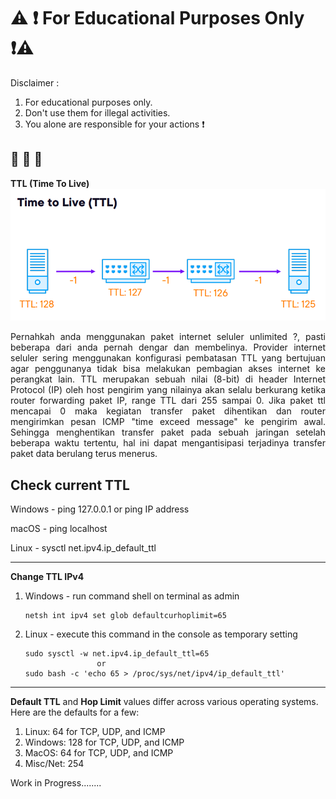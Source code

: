 # :warning: :exclamation: **For Educational Purposes Only** :exclamation::warning:

Disclaimer :
1. For educational purposes only.
2. Don't use them for illegal activities.
3. You alone are responsible for your actions :exclamation:

:see_no_evil: :hear_no_evil: :speak_no_evil: 
----------------------------------------------------------------------------------------------------------------------------
**TTL (Time To Live)**
![Example TTL Decrement](https://github.com/alimfattah/TTL-OpenWRT/blob/f21563d1f35a0204359a808f3e4deec60ccc2d10/TTL.png)
<p align="justify">
Pernahkah anda menggunakan paket internet seluler unlimited ?, pasti beberapa dari anda pernah dengar dan membelinya. Provider internet seluler sering menggunakan konfigurasi pembatasan TTL yang bertujuan agar penggunanya tidak bisa melakukan pembagian akses internet ke perangkat lain. 
TTL merupakan sebuah nilai (8-bit) di header Internet Protocol (IP) oleh host pengirim yang nilainya akan selalu berkurang ketika router forwarding paket IP, range TTL dari 255 sampai 0. Jika paket ttl mencapai 0 maka kegiatan transfer paket dihentikan dan router mengirimkan pesan ICMP "time exceed message" ke pengirim awal. Sehingga menghentikan transfer paket pada  sebuah jaringan setelah beberapa waktu tertentu, hal ini dapat mengantisipasi terjadinya transfer paket data berulang terus menerus. 
</p>

**Check current TTL**
------------------------------------------------------------------------------------------------------------------------------

Windows - ping 127.0.0.1        or      ping IP address
  
macOS  - ping localhost

Linux - sysctl net.ipv4.ip_default_ttl

------------------------------------------------------------------------------------------------------------------------------
**Change TTL IPv4**
<ol>
  <li> Windows - run command shell on terminal as admin
    
    netsh int ipv4 set glob defaultcurhoplimit=65 
    
  </li>
  <li> Linux - execute this command in the console as temporary setting
  
    sudo sysctl -w net.ipv4.ip_default_ttl=65
                    or
    sudo bash -c 'echo 65 > /proc/sys/net/ipv4/ip_default_ttl'
            
  </li>
  
</ol>


------------------------------------------------------------------------------------------------------------------------------
**Default TTL** and **Hop Limit** values differ across various operating systems. Here are the defaults for a few:
<ol>
  <li>Linux: 64 for TCP, UDP, and ICMP</li>
  <li>Windows: 128 for TCP, UDP, and ICMP</li>
  <li>MacOS: 64 for TCP, UDP, and ICMP</li>
  <li>Misc/Net: 254 </li>


</ol>

Work in Progress........
